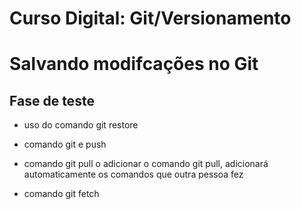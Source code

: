 # Curso Digital: Git/Versionamento

# Salvando modifcações no Git

## Fase de teste

* uso do comando git restore

* comando git e push
* comando git pull
       o adicionar o comando git pull, adicionará automaticamente os comandos que outra pessoa fez
* comando git fetch

  
